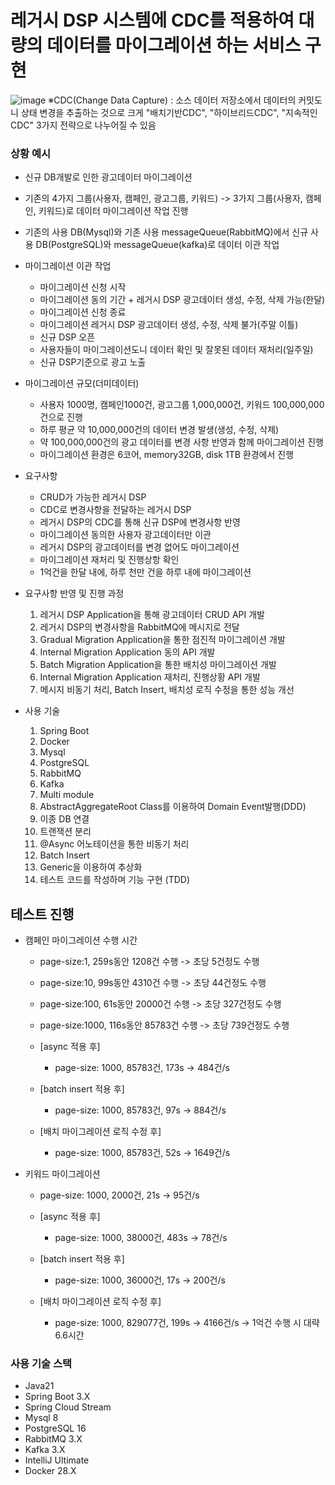 # 레거시 DSP 시스템에 CDC를 적용하여 대량의 데이터를 마이그레이션 하는 서비스 구현
![image](https://github.com/user-attachments/assets/d09fb333-f6da-4b1a-8d95-e01e289599c1)
※CDC(Change Data Capture) : 소스 데이터 저장소에서 데이터의 커밋도니 상태 변경을 추출하는 것으로 크게 "배치기반CDC", "하이브리드CDC", "지속적인CDC" 3가지 전략으로 나누어질 수 있음

### 상황 예시
- 신규 DB개발로 인한 광고데이터 마이그레이션
- 기존의 4가지 그룹(사용자, 캠페인, 광고그룹, 키워드) -> 3가지 그룹(사용자, 캠페인, 키워드)로 데이터 마이그레이션 작업 진행
- 기존의 사용 DB(Mysql)와 기존 사용 messageQueue(RabbitMQ)에서 신규 사용 DB(PostgreSQL)와 messageQueue(kafka)로 데이터 이관 작업
- 마이그레이션 이관 작업
  - 마이그레이션 신청 시작
  - 마이그레이션 동의 기간 + 레거시 DSP 광고데이터 생성, 수정, 삭제 가능(한달)
  - 마이그레이션 신청 종료
  - 마이그레이션 레거시 DSP 광고데이터 생성, 수정, 삭제 불가(주말 이틀)
  - 신규 DSP 오픈
  - 사용자들이 마이그레이션도니 데이터 확인 및 잘못된 데이터 재처리(일주일)
  - 신규 DSP기준으로 광고 노출

- 마이그레이션 규모(더미데이터)
  - 사용자 1000명, 캠페인1000건, 광고그룹 1,000,000건, 키워드 100,000,000건으로 진행
  - 하루 평균 약 10,000,000건의 데이터 변경 발생(생성, 수정, 삭제)
  - 약 100,000,000건의 광고 데이터를 변경 사항 반영과 함께 마이그레이션 진행
  - 마이그레이션 환경은 6코어, memory32GB, disk 1TB 환경에서 진행

 - 요구사항
   - CRUD가 가능한 레거시 DSP
   - CDC로 변경사항을 전달하는 레거시 DSP
   - 레거시 DSP의 CDC를 통해 신규 DSP에 변경사항 반영
   - 마이그레이션 동의한 사용자 광고데이터만 이관
   - 레거시 DSP의 광고데이터를 변경 없어도 마이그레이션
   - 마이그레이션 재처리 및 진행상항 확인
   - 1억건을 한달 내에, 하루 천만 건을 하루 내에 마이그레이션

- 요구사항 반영 및 진행 과정
  1. 레거시 DSP Application을 통해 광고데이터 CRUD API 개발
  2. 레거시 DSP의 변경사항을 RabbitMQ에 메시지로 전달
  3. Gradual Migration Application을 통한 점진적 마이그레이션 개발
  4. Internal Migration Application 동의 API 개발
  5. Batch Migration Application을 통한 배치성 마이그레이션 개발
  6. Internal Migration Application 재처리, 진행상황 API 개발
  7. 메시지 비동기 처리, Batch Insert, 배치성 로직 수정을 통한 성능 개선

- 사용 기술
  1. Spring Boot
  2. Docker
  3. Mysql
  4. PostgreSQL
  5. RabbitMQ
  6. Kafka
  7. Multi module
  8. AbstractAggregateRoot Class를 이용하여 Domain Event발행(DDD)
  9. 이종 DB 연결
  10. 트랜잭션 분리
  11. @Async 어노테이션을 통한 비동기 처리
  12. Batch Insert
  13. Generic을 이용하여 추상화
  14. 테스트 코드를 작성하며 기능 구현 (TDD)

## 테스트 진행
- 캠페인 마이그레이션 수행 시간
    - page-size:1, 259s동안 1208건 수행 -> 초당 5건정도 수행
    - page-size:10, 99s동안 4310건 수행 -> 초당 44건정도 수행
    - page-size:100, 61s동안 20000건 수행 -> 초당 327건정도 수행
    - page-size:1000, 116s동안 85783건 수행 -> 초당 739건정도 수행

  - [async 적용 후]
    - page-size: 1000, 85783건, 173s -> 484건/s
  
  - [batch insert 적용 후]
    - page-size: 1000, 85783건, 97s -> 884건/s

  - [배치 마이그레이션 로직 수정 후]
    - page-size: 1000, 85783건, 52s -> 1649건/s

- 키워드 마이그레이션
    - page-size: 1000, 2000건, 21s -> 95건/s

  - [async 적용 후]
    - page-size: 1000, 38000건, 483s -> 78건/s

  - [batch insert 적용 후]
    - page-size: 1000, 36000건, 17s -> 200건/s

  - [배치 마이그레이션 로직 수정 후]
    - page-size: 1000, 829077건, 199s -> 4166건/s -> 1억건 수행 시 대략 6.6시간

### 사용 기술 스택
- Java21
- Spring Boot 3.X
- Spring Cloud Stream
- Mysql 8
- PostgreSQL 16
- RabbitMQ 3.X
- Kafka 3.X
- IntelliJ Ultimate
- Docker 28.X
